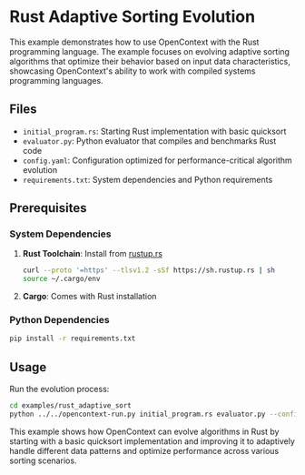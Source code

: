 # Rust Adaptive Sorting Evolution

This example demonstrates how to use OpenContext with the Rust programming language. The example focuses on evolving adaptive sorting algorithms that optimize their behavior based on input data characteristics, showcasing OpenContext's ability to work with compiled systems programming languages.

## Files

- `initial_program.rs`: Starting Rust implementation with basic quicksort
- `evaluator.py`: Python evaluator that compiles and benchmarks Rust code
- `config.yaml`: Configuration optimized for performance-critical algorithm evolution
- `requirements.txt`: System dependencies and Python requirements

## Prerequisites

### System Dependencies
1. **Rust Toolchain**: Install from [rustup.rs](https://rustup.rs/)
   ```bash
   curl --proto '=https' --tlsv1.2 -sSf https://sh.rustup.rs | sh
   source ~/.cargo/env
   ```

2. **Cargo**: Comes with Rust installation

### Python Dependencies
```bash
pip install -r requirements.txt
```

## Usage

Run the evolution process:

```bash
cd examples/rust_adaptive_sort
python ../../opencontext-run.py initial_program.rs evaluator.py --config config.yaml --iterations 150
```

This example shows how OpenContext can evolve algorithms in Rust by starting with a basic quicksort implementation and improving it to adaptively handle different data patterns and optimize performance across various sorting scenarios.